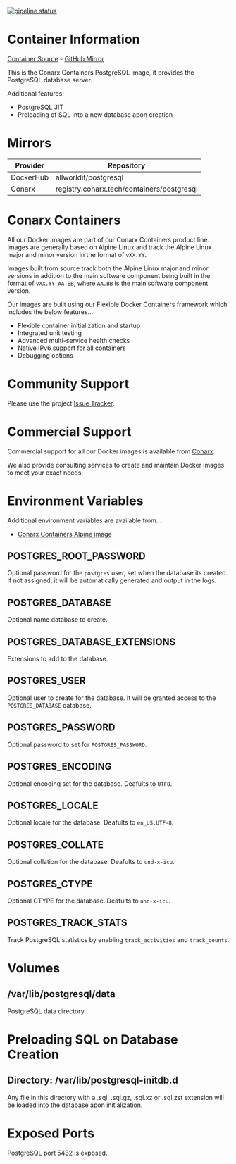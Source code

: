 [![pipeline status](https://gitlab.conarx.tech/containers/postgresql/badges/main/pipeline.svg)](https://gitlab.conarx.tech/containers/postgresql/-/commits/main)

# Container Information

[Container Source](https://gitlab.conarx.tech/containers/postgresql) - [GitHub Mirror](https://github.com/AllWorldIT/containers-postgresql)

This is the Conarx Containers PostgreSQL image, it provides the PostgreSQL database server.

Additional features:
* PostgreSQL JIT
* Preloading of SQL into a new database apon creation



# Mirrors

|  Provider  |  Repository                                |
|------------|--------------------------------------------|
| DockerHub  | allworldit/postgresql                      |
| Conarx     | registry.conarx.tech/containers/postgresql |



# Conarx Containers

All our Docker images are part of our Conarx Containers product line. Images are generally based on Alpine Linux and track the
Alpine Linux major and minor version in the format of `vXX.YY`.

Images built from source track both the Alpine Linux major and minor versions in addition to the main software component being
built in the format of `vXX.YY-AA.BB`, where `AA.BB` is the main software component version.

Our images are built using our Flexible Docker Containers framework which includes the below features...

- Flexible container initialization and startup
- Integrated unit testing
- Advanced multi-service health checks
- Native IPv6 support for all containers
- Debugging options



# Community Support

Please use the project [Issue Tracker](https://gitlab.conarx.tech/containers/postgresql/-/issues).



# Commercial Support

Commercial support for all our Docker images is available from [Conarx](https://conarx.tech).

We also provide consulting services to create and maintain Docker images to meet your exact needs.



# Environment Variables

Additional environment variables are available from...
* [Conarx Containers Alpine image](https://gitlab.conarx.tech/containers/alpine)


## POSTGRES_ROOT_PASSWORD

Optional password for the `postgres` user, set when the database its created. If not assigned, it will be automatically generated and output in the logs.


## POSTGRES_DATABASE

Optional name database to create.


## POSTGRES_DATABASE_EXTENSIONS

Extensions to add to the database.


## POSTGRES_USER

Optional user to create for the database. It will be granted access to the `POSTGRES_DATABASE` database.


## POSTGRES_PASSWORD

Optional password to set for `POSTGRES_PASSWORD`.


## POSTGRES_ENCODING

Optional encoding set for the database. Deafults to `UTF8`.


## POSTGRES_LOCALE

Optional locale for the database. Deafults to `en_US.UTF-8`.


## POSTGRES_COLLATE

Optional collation for the database. Deafults to `und-x-icu`.


## POSTGRES_CTYPE

Optional CTYPE for the database. Deafults to `und-x-icu`.


## POSTGRES_TRACK_STATS

Track PostgreSQL statistics by enabling `track_activities` and `track_counts`.



# Volumes


## /var/lib/postgresql/data

PostgreSQL data directory.



# Preloading SQL on Database Creation

## Directory: /var/lib/postgresql-initdb.d

Any file in this directory with a .sql, .sql.gz, .sql.xz or .sql.zst extension will be loaded into the database apon initialization.



# Exposed Ports

PostgreSQL port 5432 is exposed.

